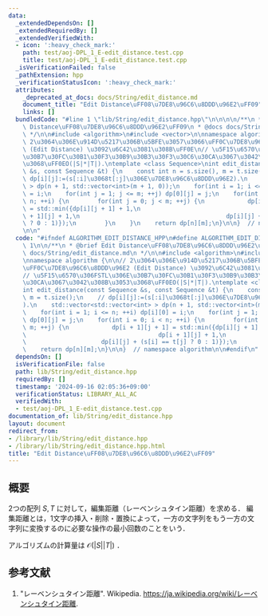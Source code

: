 ```yaml
---
data:
  _extendedDependsOn: []
  _extendedRequiredBy: []
  _extendedVerifiedWith:
  - icon: ':heavy_check_mark:'
    path: test/aoj-DPL_1_E-edit_distance.test.cpp
    title: test/aoj-DPL_1_E-edit_distance.test.cpp
  _isVerificationFailed: false
  _pathExtension: hpp
  _verificationStatusIcon: ':heavy_check_mark:'
  attributes:
    _deprecated_at_docs: docs/String/edit_distance.md
    document_title: "Edit Distance\uFF08\u7DE8\u96C6\u8DDD\u96E2\uFF09"
    links: []
  bundledCode: "#line 1 \"lib/String/edit_distance.hpp\"\n\n\n\n/**\n * @brief Edit\
    \ Distance\uFF08\u7DE8\u96C6\u8DDD\u96E2\uFF09\n * @docs docs/String/edit_distance.md\n\
    \ */\n\n#include <algorithm>\n#include <vector>\n\nnamespace algorithm {\n\n//\
    \ 2\u3064\u306E\u914D\u5217\u306B\u5BFE\u3057\u3066\uFF0C\u7DE8\u96C6\u8DDD\u96E2\
    \ (Edit Distance) \u3092\u6C42\u3081\u308B\uFF0E\n// \u5F15\u6570\u306FSTL\u306E\
    \u30B7\u30FC\u30B1\u30F3\u30B9\u30B3\u30F3\u30C6\u30CA\u3067\u3042\u308B\u3053\
    \u3068\uFF0EO(|S|*|T|).\ntemplate <class Sequence>\nint edit_distance(const Sequence\
    \ &s, const Sequence &t) {\n    const int n = s.size(), m = t.size();\n    //\
    \ dp[i][j]:=(s[:i]\u3068t[:j]\u306E\u7DE8\u96C6\u8DDD\u96E2).\n    std::vector<std::vector<int>\
    \ > dp(n + 1, std::vector<int>(m + 1, 0));\n    for(int i = 1; i <= n; ++i) dp[i][0]\
    \ = i;\n    for(int j = 1; j <= m; ++j) dp[0][j] = j;\n    for(int i = 0; i <\
    \ n; ++i) {\n        for(int j = 0; j < m; ++j) {\n            dp[i + 1][j + 1]\
    \ = std::min({dp[i][j + 1] + 1,\n                                         dp[i\
    \ + 1][j] + 1,\n                                         dp[i][j] + (s[i] == t[j]\
    \ ? 0 : 1)});\n        }\n    }\n    return dp[n][m];\n}\n\n}  // namespace algorithm\n\
    \n\n"
  code: "#ifndef ALGORITHM_EDIT_DISTANCE_HPP\n#define ALGORITHM_EDIT_DISTANCE_HPP\
    \ 1\n\n/**\n * @brief Edit Distance\uFF08\u7DE8\u96C6\u8DDD\u96E2\uFF09\n * @docs\
    \ docs/String/edit_distance.md\n */\n\n#include <algorithm>\n#include <vector>\n\
    \nnamespace algorithm {\n\n// 2\u3064\u306E\u914D\u5217\u306B\u5BFE\u3057\u3066\
    \uFF0C\u7DE8\u96C6\u8DDD\u96E2 (Edit Distance) \u3092\u6C42\u3081\u308B\uFF0E\n\
    // \u5F15\u6570\u306FSTL\u306E\u30B7\u30FC\u30B1\u30F3\u30B9\u30B3\u30F3\u30C6\
    \u30CA\u3067\u3042\u308B\u3053\u3068\uFF0EO(|S|*|T|).\ntemplate <class Sequence>\n\
    int edit_distance(const Sequence &s, const Sequence &t) {\n    const int n = s.size(),\
    \ m = t.size();\n    // dp[i][j]:=(s[:i]\u3068t[:j]\u306E\u7DE8\u96C6\u8DDD\u96E2\
    ).\n    std::vector<std::vector<int> > dp(n + 1, std::vector<int>(m + 1, 0));\n\
    \    for(int i = 1; i <= n; ++i) dp[i][0] = i;\n    for(int j = 1; j <= m; ++j)\
    \ dp[0][j] = j;\n    for(int i = 0; i < n; ++i) {\n        for(int j = 0; j <\
    \ m; ++j) {\n            dp[i + 1][j + 1] = std::min({dp[i][j + 1] + 1,\n    \
    \                                     dp[i + 1][j] + 1,\n                    \
    \                     dp[i][j] + (s[i] == t[j] ? 0 : 1)});\n        }\n    }\n\
    \    return dp[n][m];\n}\n\n}  // namespace algorithm\n\n#endif\n"
  dependsOn: []
  isVerificationFile: false
  path: lib/String/edit_distance.hpp
  requiredBy: []
  timestamp: '2024-09-16 02:05:36+09:00'
  verificationStatus: LIBRARY_ALL_AC
  verifiedWith:
  - test/aoj-DPL_1_E-edit_distance.test.cpp
documentation_of: lib/String/edit_distance.hpp
layout: document
redirect_from:
- /library/lib/String/edit_distance.hpp
- /library/lib/String/edit_distance.hpp.html
title: "Edit Distance\uFF08\u7DE8\u96C6\u8DDD\u96E2\uFF09"
---
```

## 概要

2つの配列 $S, T$ に対して，編集距離（レーベンシュタイン距離）を求める．
編集距離とは，1文字の挿入・削除・置換によって，一方の文字列をもう一方の文字列に変換するのに必要な操作の最小回数のことをいう．

アルゴリズムの計算量は $\mathcal{O}(\lvert S \rvert \lvert T \rvert)$ ．


## 参考文献

1. "レーベンシュタイン距離". Wikipedia. <https://ja.wikipedia.org/wiki/レーベンシュタイン距離>.
